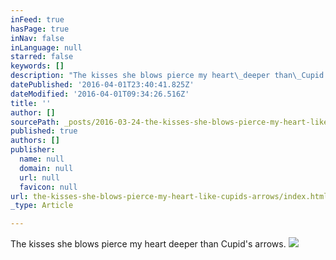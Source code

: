 ```yaml
---
inFeed: true
hasPage: true
inNav: false
inLanguage: null
starred: false
keywords: []
description: "The kisses she blows pierce my heart\_deeper than\_Cupid's arrows. "
datePublished: '2016-04-01T23:40:41.825Z'
dateModified: '2016-04-01T09:34:26.516Z'
title: ''
author: []
sourcePath: _posts/2016-03-24-the-kisses-she-blows-pierce-my-heart-like-cupids-arrows.md
published: true
authors: []
publisher:
  name: null
  domain: null
  url: null
  favicon: null
url: the-kisses-she-blows-pierce-my-heart-like-cupids-arrows/index.html
_type: Article

---
```

The kisses she blows pierce my heart deeper than Cupid's arrows. ![](https://the-grid-user-content.s3-us-west-2.amazonaws.com/4fad6280-450c-49e8-9c19-85d7c9e31be6.jpg)